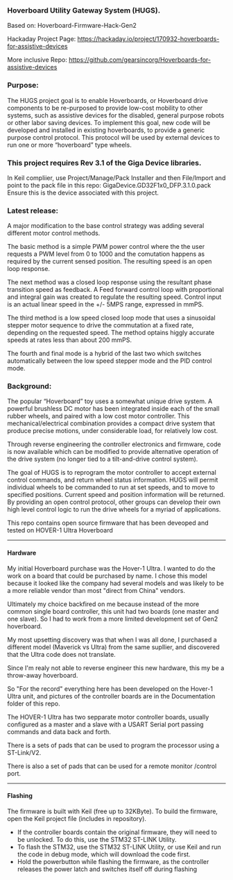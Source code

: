 
### Hoverboard Utility Gateway System (HUGS).

Based on: Hoverboard-Firmware-Hack-Gen2 

Hackaday Project Page: https://hackaday.io/project/170932-hoverboards-for-assistive-devices

More inclusive Repo: https://github.com/gearsincorg/Hoverboards-for-assistive-devices

### Purpose:
The HUGS project goal is to enable Hoverboards, or Hoverboard drive components to be re-purposed to provide low-cost mobility to other systems, such as assistive devices for the disabled, general purpose robots or other labor saving devices.
To implement this goal, new code will be developed and installed in existing hoverboards, to provide a generic purpose control protocol.  This protocol will be used by external devices to run one or more “hoverboard” type wheels.  

### This project requires Rev 3.1 of the Giga Device libraries.
In Keil compliier, use Project/Manage/Pack Installer and then File/Import and point to the pack file in this repo:  GigaDevice.GD32F1x0_DFP.3.1.0.pack
Ensure this is the device associated with this project.

### Latest release:
A major modification to the base control strategy was adding several different motor control methods.

The basic method is a simple PWM power control where the the user requests a PWM level from 0 to 1000 and the comutation happens as required by the current sensed position.  The resulting speed is an open loop response.

The next method was a closed loop response using the resultant phase transition speed as feedback. A Feed forward control loop with proportional and integral gain was created to regulate the resulting speed.  Control input is an actual linear speed in the +/- 5MPS range, expressed in mmPS.

The third method is a low speed closed loop mode that uses a sinusoidal stepper motor sequence to drive the commutation at a fixed rate, depending on the requested speed.  The method optains higgly accurate speeds at rates less than about 200 mmPS.

The fourth and final mode is a hybrid of the last two which switches automatically between the low speed stepper mode and the PID control mode.

### Background:
The popular “Hoverboard” toy uses a somewhat unique drive system.  A powerful brushless DC motor has been integrated inside each of the small rubber wheels, and paired with a low cost motor controller.  This mechanical/electrical combination provides a compact drive system that produce precise motions, under considerable load, for relatively low cost.

Through reverse engineering the controller electronics and firmware, code is now available which can be modified to provide alternative operation of the drive system (no longer tied to a tilt-and-drive control system).

The goal of HUGS is to reprogram the motor controller to accept external control commands, and return wheel status information.  HUGS will permit individual wheels to be commanded to run at set speeds, and to move to specified positions.  Current speed and position information will be returned.
By providing an open control protocol, other groups can develop their own high level control logic to run the drive wheels for a myriad of applications.

This repo contains open source firmware that has been deveoped and tested on HOVER-1 Ultra Hoverboard

---

#### Hardware
My initial Hoverboard purchase was the Hover-1 Ultra.  I wanted to do the work on a board that could be purchased by name.
I chose this model because it looked like the company had several models and was likely to be a more reliable vendor than most "direct from China" vendors.

Ultimately my choice backfired on me because instead of the more common single board controller, this unit had two boards (one master and one slave).  So I had to work from a more limited development set of Gen2 hoverboard.

My most upsetting discovery was that when I was all done, I purchased a different model (Maverick vs Ultra) from the same supllier, and discovered that the Ultra code does not translate.   

Since I'm realy not able to reverse engineer this new hardware, this my be a throw-away hoverboard.

So "For the record" everything here has been developed on the Hover-1 Ultra unit, and pictures of the controller boards are in the Documentation folder of this repo.

The HOVER-1 Ultra has two sepparate motor controller boards, usually configured as a master and a slave with a USART Serial port passing commands and data back and forth.

There is a sets of pads that can be used to program the processor using a ST-Link/V2.

There is also a set of pads that can be used for a remote monitor /control port.

---

#### Flashing

The firmware is built with Keil (free up to 32KByte). 
To build the firmware, open the Keil project file (includes in repository).

- If the controller boards contain the original firmware, they will need to be unlocked. To do this, use the STM32 ST-LINK Utility.
- To flash the STM32, use the STM32 ST-LINK Utility, or use Keil and run the code in debug mode, which will download the code first.
- Hold the powerbutton while flashing the firmware, as the controller releases the power latch and switches itself off during flashing
